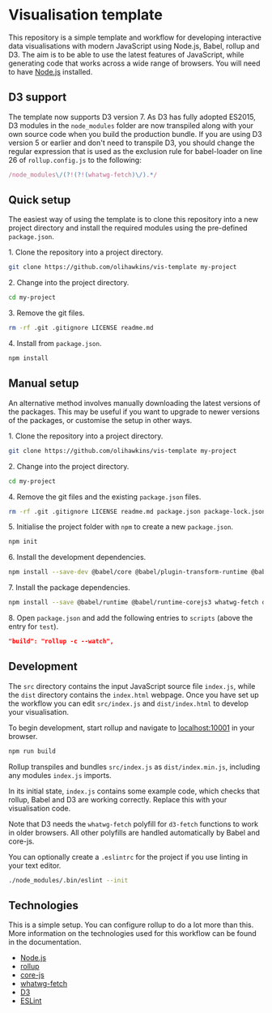 # Visualisation template

This repository is a simple template and workflow for developing interactive data visualisations with modern JavaScript using Node.js, Babel, rollup and D3. The aim is to be able to use the latest features of JavaScript, while generating code that works across a wide range of browsers. You will need to have [Node.js](https://nodejs.org/) installed.

## D3 support

The template now supports D3 version 7. As D3 has fully adopted ES2015, D3 modules in the `node_modules` folder are now transpiled along with your own source code when you build the production bundle. If you are using D3 version 5 or earlier and don't need to transpile D3, you should change the regular expression that is used as the exclusion rule for babel-loader on line 26 of `rollup.config.js` to the following:

```javascript
/node_modules\/(?!(?!(whatwg-fetch)\/).*/
```

## Quick setup

The easiest way of using the template is to clone this repository into a new project directory and install the required modules using the pre-defined `package.json`.

1\. Clone the repository into a project directory.

```sh
git clone https://github.com/olihawkins/vis-template my-project
```

2\. Change into the project directory.

```sh
cd my-project
```

3\. Remove the git files.

```sh
rm -rf .git .gitignore LICENSE readme.md
```

4\. Install from `package.json`.

```sh
npm install
```

## Manual setup

An alternative method involves manually downloading the latest versions of the packages. This may be useful if you want to upgrade to newer versions of the packages, or customise the setup in other ways.

1\. Clone the repository into a project directory.

```sh
git clone https://github.com/olihawkins/vis-template my-project
```

2\. Change into the project directory.

```sh
cd my-project
```

4\. Remove the git files and the existing `package.json` files.

```sh
rm -rf .git .gitignore LICENSE readme.md package.json package-lock.json
```

5\. Initialise the project folder with `npm` to create a new `package.json`.

```sh
npm init
```

6\. Install the development dependencies.

```sh
npm install --save-dev @babel/core @babel/plugin-transform-runtime @babel/preset-env rollup @rollup/plugin-babel rollup-plugin-terser @rollup/plugin-commonjs @rollup/plugin-node-resolve rollup-plugin-serve eslint
```

7\. Install the package dependencies.

```sh
npm install --save @babel/runtime @babel/runtime-corejs3 whatwg-fetch d3
```

8\. Open `package.json` and add the following entries to `scripts` (above the entry for `test`).

```json
"build": "rollup -c --watch",
```

## Development

The `src` directory contains the input JavaScript source file `index.js`, while the `dist` directory contains the `index.html` webpage. Once you have set up the workflow you can edit `src/index.js` and `dist/index.html` to develop your visualisation.

To begin development, start rollup and navigate to [localhost:10001](http://localhost:10001) in your browser.

```sh
npm run build
```

Rollup transpiles and bundles `src/index.js` as `dist/index.min.js`, including any modules `index.js` imports.

In its initial state, `index.js` contains some example code, which checks that rollup, Babel and D3 are working correctly. Replace this with your visualisation code.

Note that D3 needs the `whatwg-fetch` polyfill for `d3-fetch` functions to work in older browsers. All other polyfills are handled automatically by Babel and core-js.

You can optionally create a `.eslintrc` for the project if you use linting in your text editor.

```sh
./node_modules/.bin/eslint --init
```

## Technologies

This is a simple setup. You can configure rollup to do a lot more than this. More information on the technologies used for this workflow can be found in the documentation.

- [Node.js](https://nodejs.org/)
- [rollup](https://rollupjs.org/)
- [core-js](https://github.com/zloirock/core-js)
- [whatwg-fetch](https://github.com/github/fetch)
- [D3](https://d3js.org)
- [ESLint](https://eslint.org)
